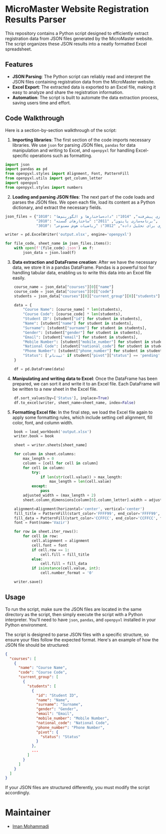 # MicroMaster Website Registration Results Parser

This repository contains a Python script designed to efficiently extract registration data from JSON files generated by the MicroMaster website. The script organizes these JSON results into a neatly formatted Excel spreadsheet.

## Features

- **JSON Parsing**: The Python script can reliably read and interpret the JSON files containing registration data from the MicroMaster website.
- **Excel Export**: The extracted data is exported to an Excel file, making it easy to analyze and share the registration information.
- **Automation**: The script is built to automate the data extraction process, saving users time and effort.

## Code Walkthrough

Here is a section-by-section walkthrough of the script:

1. **Importing libraries**: The first section of the code imports necessary libraries. We use `json` for parsing JSON files, `pandas` for data manipulation and writing to Excel, and `openpyxl` for handling Excel-specific operations such as formatting.

```python
import json
import pandas as pd
from openpyxl.styles import Alignment, Font, PatternFill
from openpyxl.utils import get_column_letter
import openpyxl
from openpyxl.styles import numbers
```

2. **Loading and parsing JSON files**: The next part of the code loads and parses the JSON files. We open each file, load its content as a Python dictionary, and extract the necessary fields.

```python
json_files = {"1010": "برنامه‌سازی پیشرفته", "1014": "داده‌ساختارها و الگوریتم‌ها", 
              "2010": "برنامه‌سازی پایتون", "2011": "ساختارهای گسسته",
              "3010": "برنامه‌سازی برای تحلیل داده", "3012": "ریاضیات هوش مصنوعی"}

writer = pd.ExcelWriter('output.xlsx', engine='openpyxl')

for file_code, sheet_name in json_files.items():
    with open(f'{file_code}.json') as f:
        json_data = json.load(f)
```

3. **Data extraction and DataFrame creation**: After we have the necessary data, we store it in a pandas DataFrame. Pandas is a powerful tool for handling tabular data, enabling us to write this data into an Excel file easily.

```python
    course_name = json_data["courses"][0]["name"]
    course_code = json_data["courses"][0]["code"]
    students = json_data["courses"][0]["current_group"][0]["students"]

    data = {
        "Course Name": [course_name] * len(students),
        "Course Code": [course_code] * len(students),
        "Student ID": [student["id"] for student in students],
        "Name": [student["name"] for student in students],
        "Surname": [student["surname"] for student in students],
        "Gender": [student["gender"] for student in students],
        "Email": [student["email"] for student in students],
        "Mobile Number": [student["mobile_number"] for student in students],
        "National Code": [student["national_code"] for student in students],
        "Phone Number": [student["phone_number"] for student in students],
        "Status": ['ثبت‌نام' if student["pivot"]["status"] == 'pending' else 'کردیت' for student in students],
    }

    df = pd.DataFrame(data)
```

4. **Manipulating and writing data to Excel**: Once the DataFrame has been prepared, we can sort it and write it to an Excel file. Each DataFrame will be written to a new sheet in the Excel file.

```python
    df.sort_values(by=['Status'], inplace=True)
    df.to_excel(writer, sheet_name=sheet_name, index=False)
```

5. **Formatting Excel file**: In the final step, we load the Excel file again to apply some formatting rules, which include setting cell alignment, fill color, font, and column width.

```python
    book = load_workbook('output.xlsx')
    writer.book = book

    sheet = writer.sheets[sheet_name]

    for column in sheet.columns:
        max_length = 0
        column = [cell for cell in column]
        for cell in column:
            try:
                if len(str(cell.value)) > max_length:
                    max_length = len(cell.value)
            except:
                pass
        adjusted_width = (max_length + 2)
        sheet.column_dimensions[column[0].column_letter].width = adjusted_width

    alignment=Alignment(horizontal='center', vertical='center')
    fill_title = PatternFill(start_color='FFFF99', end_color='FFFF99', fill_type='solid')
    fill_data = PatternFill(start_color='CCFFCC', end_color='CCFFCC', fill_type='solid')
    font = Font(name='Vazir')

    for row in sheet.iter_rows():
        for cell in row:
            cell.alignment = alignment
            cell.font = font
            if cell.row == 1:
                cell.fill = fill_title
            else:
                cell.fill = fill_data
            if isinstance(cell.value, int):
                cell.number_format = '0'

    writer.save()
```

## Usage

To run the script, make sure the JSON files are located in the same directory as the script, then simply execute the script with a Python interpreter. You'll need to have `json`, `pandas`, and `openpyxl` installed in your Python environment.

The script is designed to parse JSON files with a specific structure, so ensure your files follow the expected format. Here's an example of how the JSON file should be structured:

```json
{
  "courses": [
    {
      "name": "Course Name",
      "code": "Course Code",
      "current_group": [
        {
          "students": [
            {
              "id": "Student ID",
              "name": "Name",
              "surname": "Surname",
              "gender": "Gender",
              "email": "Email",
              "mobile_number": "Mobile Number",
              "national_code": "National Code",
              "phone_number": "Phone Number",
              "pivot": {
                "status": "Status"
              }
            },
            ...
          ]
        }
      ]
    }
  ]
}
```

If your JSON files are structured differently, you must modify the script accordingly.

# Maintainer
- [Iman Mohammadi](https://github.com/Imanm02)
